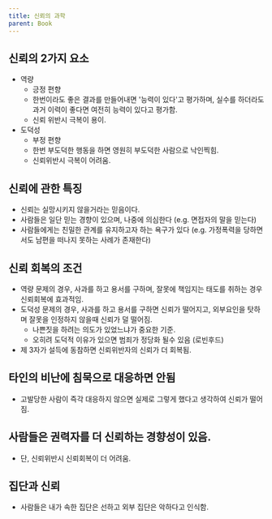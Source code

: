 ```yaml
---
title: 신뢰의 과학
parent: Book
---
```

## 신뢰의 2가지 요소
- 역량
    - 긍정 편향
    - 한번이라도 좋은 결과를 만들어내면 '능력이 있다'고 평가하며, 실수를 하더라도 과거 이력이 좋다면 여전히 능력이 있다고 평가함.
    - 신뢰 위반시 극복이 용이.
- 도덕성
    - 부정 편향
    - 한번 부도덕한 행동을 하면 영원히 부도덕한 사람으로 낙인찍힘.
    - 신뢰위반시 극복이 어려움.

## 신뢰에 관한 특징
- 신뢰는 실망시키지 않을거라는 믿음이다.
- 사람들은 일단 믿는 경향이 있으며, 나중에 의심한다 (e.g. 면접자의 말을 믿는다)
- 사람들에게는 친밀한 관계를 유지하고자 하는 욕구가 있다 (e.g. 가정폭력을 당하면서도 남편을 떠나지 못하는 사례가 존재한다)

## 신뢰 회복의 조건
- 역량 문제의 경우, 사과를 하고 용서를 구하며, 잘못에 책임지는 태도를 취하는 경우 신뢰회복에 효과적임.
- 도덕성 문제의 경우, 사과를 하고 용서를 구하면 신뢰가 떨어지고, 외부요인을 탓하며 잘못을 인정하지 않을때 신뢰가 덜 떨어짐.
    - 나쁜짓을 하려는 의도가 있었느냐가 중요한 기준.
    - 오히려 도덕적 이유가 있으면 범죄가 정당화 될수 있음 (로빈후드)
- 제 3자가 설득에 동참하면 신뢰위반자의 신뢰가 더 회복됨.

## 타인의 비난에 침묵으로 대응하면 안됨
- 고발당한 사람이 즉각 대응하지 않으면 실제로 그렇게 했다고 생각하여 신뢰가 떨어짐. 

## 사람들은 권력자를 더 신뢰하는 경향성이 있음.
- 단, 신뢰위반시 신뢰회복이 더 어려움.

## 집단과 신뢰
- 사람들은 내가 속한 집단은 선하고 외부 집단은 악하다고 인식함.
